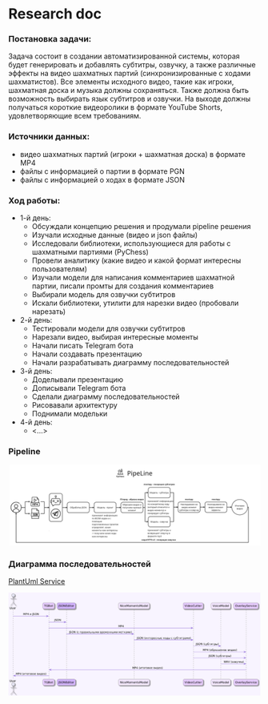 # Research doc

### Постановка задачи:
Задача состоит в создании автоматизированной системы, которая будет генерировать и добавлять субтитры, озвучку, а также различные эффекты на видео шахматных партий (синхронизированные с ходами шахматистов). Все элементы исходного видео, такие как игроки, шахматная доска и музыка должны сохраняться. Также должна быть возможность выбирать язык субтитров и озвучки. На выходе должны получаться короткие видеоролики в формате YouTube Shorts, удовлетворяющие всем требованиям.

### Источники данных:
- видео шахматных партий (игроки + шахматная доска) в формате MP4
- файлы с информацией о партии в формате PGN
- файлы с информацией о ходах в формате JSON 

### Ход работы:

- 1-й день:
  - Обсуждали концепцию решения и продумали pipeline решения
  - Изучали исходные данные (видео и json файлы)
  - Исследовали библиотеки, использующиеся для работы с шахматными партиями (PyChess) 
  - Провели аналитику (какие видео и какой формат интересны пользователям)
  - Изучали модели для написания комментариев шахматной партии, писали промты для создания комментариев
  - Выбирали модель для озвучки субтитров
  - Искали библиотеки, утилити для нарезки видео (пробовали нарезать)
- 2-й день:
  - Тестировали модели для озвучки субтитров
  - Нарезали видео, выбирая интересные моменты
  - Начали писать Telegram бота
  - Начали создавать презентацию
  - Начали разрабатывать диаграмму последовательностей
- 3-й день:
  - Доделывали презентацию
  - Дописывали Telegram бота
  - Сделали диаграмму последовательностей
  <!-- !!!!!!!!!!!!!!!!!! -->
  - Рисовавали архитектуру
  - Поднимали модельки
- 4-й день:
  - <...>

### Pipeline

![Pipeline](IdChess_Pipeline.jpg)

### Диаграмма последовательностей

[PlantUml Service](https://www.plantuml.com/plantuml/uml/Aov9B2hXil98pSd9LoZFByf9iUOgBial0000)

![Diagram](diagram.png)